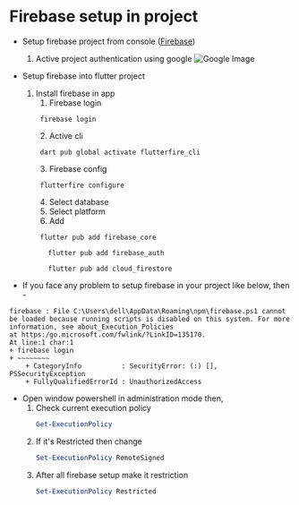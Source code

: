 # Firebase setup in project

- Setup firebase project from
  console ([Firebase](https://firebase.google.com/?gad_source=1&gclid=Cj0KCQiAnfmsBhDfARIsAM7MKi2dd6gEoZruJD8zCmwAo2BnN5AB8XpPMO_bMXppcbnii3QkVMxRn_waAvysEALw_wcB&gclsrc=aw.ds))
    1. Active project authentication using google
       ![Google Image](https://play-lh.googleusercontent.com/1-hPxafOxdYpYZEOKzNIkSP43HXCNftVJVttoo4ucl7rsMASXW3Xr6GlXURCubE1tA=w3840-h2160-rw)

- Setup firebase into flutter project

    1. Install firebase in app
        1. Firebase login
        ```Terminal
         firebase login
        ```
        2. Active cli
        ```Terminal
         dart pub global activate flutterfire_cli
        ```
        3. Firebase config
        ```Terminal
         flutterfire configure
        ```
        4. Select database
        5. Select platform
        6. Add
         ```Terminal
          flutter pub add firebase_core
         ```
       ```Terminal
          flutter pub add firebase_auth
         ```
       ```Terminal
          flutter pub add cloud_firestore
         ```

- If you face any problem to setup firebase in your project like below, then -

```Terminal
firebase : File C:\Users\dell\AppData\Roaming\npm\firebase.ps1 cannot be loaded because running scripts is disabled on this system. For more information, see about_Execution_Policies 
at https:/go.microsoft.com/fwlink/?LinkID=135170.
At line:1 char:1                                 
+ firebase login                                 
+ ~~~~~~~~                                       
    + CategoryInfo          : SecurityError: (:) [], PSSecurityException
    + FullyQualifiedErrorId : UnauthorizedAccess
```

- Open window powershell in administration mode then,
    1. Check current execution policy
        ```Powershell
       Get-ExecutionPolicy
       ```
    2. If it's Restricted then change
        ```Powershell
       Set-ExecutionPolicy RemoteSigned
       ```
    3. After all firebase setup make it restriction
        ```Powershell
       Set-ExecutionPolicy Restricted
       ```

